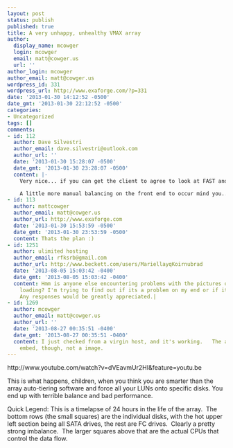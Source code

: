 ```yaml
---
layout: post
status: publish
published: true
title: A very unhappy, unhealthy VMAX array
author:
  display_name: mcowger
  login: mcowger
  email: matt@cowger.us
  url: ''
author_login: mcowger
author_email: matt@cowger.us
wordpress_id: 331
wordpress_url: http://www.exaforge.com/?p=331
date: '2013-01-30 14:12:52 -0500'
date_gmt: '2013-01-30 22:12:52 -0500'
categories:
- Uncategorized
tags: []
comments:
- id: 112
  author: Dave Silvestri
  author_email: dave.silvestri@outlook.com
  author_url: ''
  date: '2013-01-30 15:28:07 -0500'
  date_gmt: '2013-01-30 23:28:07 -0500'
  content: |-
    Very nice... if you can get the client to agree to look at FAST and Virtual Pools (and thus FAST VP) you should get another heat map from the time that it's turned on, and just watch the IO level out and flow on the backend.

    A little more manual balancing on the front end to occur mind you... :)
- id: 113
  author: mattcowger
  author_email: matt@cowger.us
  author_url: http://www.exaforge.com
  date: '2013-01-30 15:53:59 -0500'
  date_gmt: '2013-01-30 23:53:59 -0500'
  content: Thats the plan :)
- id: 1251
  author: ulimited hosting
  author_email: rfksrb@gmail.com
  author_url: http://www.beckett.com/users/MariellayqKoirnubrad
  date: '2013-08-05 15:03:42 -0400'
  date_gmt: '2013-08-05 15:03:42 -0400'
  content: Hmm is anyone else encountering problems with the pictures on this blog
    loading? I'm trying to find out if its a problem on my end or if it's the blog.
    Any responses would be greatly appreciated.|
- id: 1269
  author: mcowger
  author_email: matt@cowger.us
  author_url: ''
  date: '2013-08-27 00:35:51 -0400'
  date_gmt: '2013-08-27 00:35:51 -0400'
  content: I just checked from a virgin host, and it's working.   The above is a YouTube
    embed, though, not a image.
---
```

<p>http://www.youtube.com/watch?v=dVEavmUr2HI&amp;feature=youtu.be</p>
<p>This is what happens, children, when you think you are smarter than the array auto-tiering software and force all your LUNs onto specific disks. You end up with terrible balance and bad performance.</p>
<p>Quick Legend: This is a timelapse of 24 hours in the life of the array.  The bottom rows (the small squares) are the individual disks, with the hot upper left section being all SATA drives, the rest are FC drives.  Clearly a pretty strong imbalance.  The larger squares above that are the actual CPUs that control the data flow.</p>
<p>&nbsp;</p>
